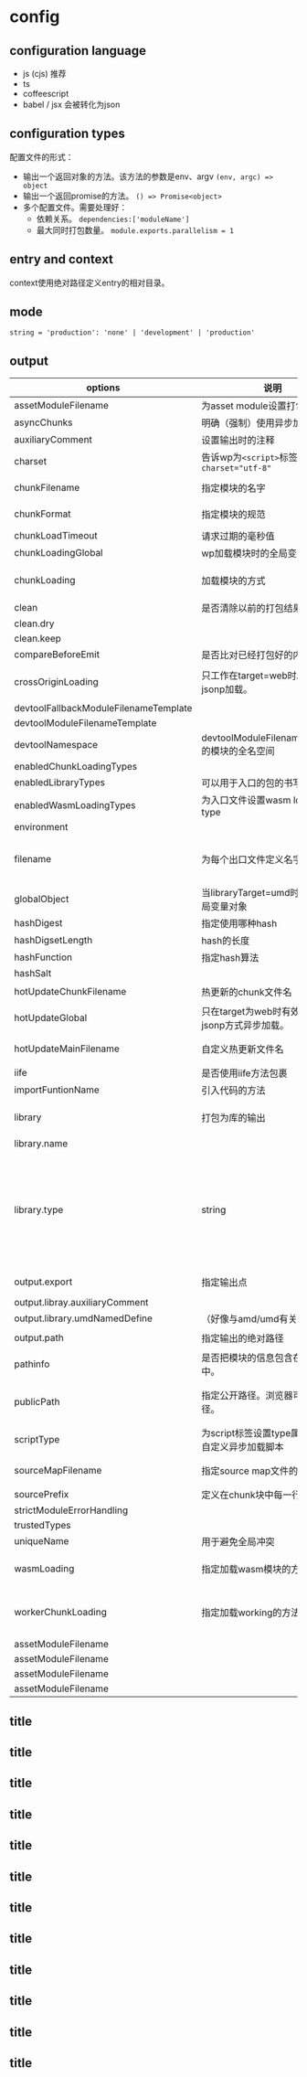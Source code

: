 # config

## configuration language
- js (cjs)          推荐
- ts  
- coffeescript  
- babel / jsx       会被转化为json

## configuration types
配置文件的形式：  
- 输出一个返回对象的方法。该方法的参数是env、argv  `(env, argc) => object`  
- 输出一个返回promise的方法。  `() => Promise<object>`  
- 多个配置文件。需要处理好：
  - 依赖关系。  `dependencies:['moduleName']`
  - 最大同时打包数量。  `module.exports.parallelism = 1`  

## entry and context
context使用绝对路径定义entry的相对目录。  

## mode
`string = 'production': 'none' | 'development' | 'production' `

## output
|options|说明|type|default|||
|-|-|-|-|-|-|
|assetModuleFilename|为asset module设置打包后的名字|string|`'[hash][ext][query]'`|||
|asyncChunks|明确（强制）使用异步加载模块|boolean|true|||
|auxiliaryComment|设置输出时的注释|||||
|charset|告诉wp为`<script>`标签添加`charset="utf-8"`|boolean|true|||
|chunkFilename|指定模块的名字|string|`'[id].js'`|优先级小于`output.filename`||
|chunkFormat|指定模块的规范|string|`'array-push' (web/webworker) | 'commonjs' | 'module' | <any string>`|||
|chunkLoadTimeout|请求过期的毫秒值|number|12000 (ms)|||
|chunkLoadingGlobal|wp加载模块时的全局变量|string|-|||
|chunkLoading|加载模块的方式|string|`'jsonp' (default) (web) | 'import-scripts' (webworker) | 'require' (sync node) | 'async-node' (async node) | 'import' (esm) | <any string>`|`'jsonp'`||
|clean|是否清除以前的打包结果|boolean|-|5.20.0+||
|clean.dry||||||
|clean.keep||||||
|compareBeforeEmit|是否比对已经打包好的内容|boolean|true|||
|crossOriginLoading|只工作在target=web时。使用jsonp加载。|boolean / string|false|'use-credentials' / 'anonymous'||
|devtoolFallbackModuleFilenameTemplate||||||
|devtoolModuleFilenameTemplate||||||
|devtoolNamespace|devtoolModuleFilenameTemplate的模块的全名空间|||||
|enabledChunkLoadingTypes||||||
|enabledLibraryTypes|可以用于入口的包的书写规范。|string|-|||
|enabledWasmLoadingTypes|为入口文件设置wasm loading type|string||||
|environment||||||
|filename|为每个出口文件定义名字|string|-|`[fullhash] [id] [name] [chunkhash] [ontenthash] ...`||
|globalObject|当libraryTarget=umd时，定义全局变量对象|string|'self'|||
|hashDigest|指定使用哪种hash|string|'hex'|||
|hashDigsetLength|hash的长度|number|20|||
|hashFunction|指定hash算法|string|md4|||
|hashSalt||||||
|hotUpdateChunkFilename|热更新的chunk文件名|string|`'[id].[fullhash].hot-update.js'`|||
|hotUpdateGlobal|只在target为web时有效。使用jsonp方式异步加载。|string||||
|hotUpdateMainFilename|自定义热更新文件名|string|`'[runtime].[fullhash].hot-update.json'`|||
|iife|是否使用iife方法包裹|boolean|true|||
|importFuntionName|引入代码的方法|string|`'import'`|||
|library|打包为库的输出|string / string[] / object||||
|library.name||||||
|library.type|string|'var'|'module', 'assign', 'assign-properties', 'this', 'window', 'self', 'global', 'commonjs', 'commonjs2', 'commonjs-module', 'commonjs-static', 'amd', 'amd-require', 'umd', 'umd2', 'jsonp' and 'system',|||
|output.export|指定输出点|string / string[]|-|`['default', 'subModule']`||
|output.libray.auxiliaryComment||||||
|output.library.umdNamedDefine|（好像与amd/umd有关）|||||
|output.path|指定输出的绝对路径|string|`path.join(process.cwd(), 'dist')`|||
|pathinfo|是否把模块的信息包含在打包结果中。|boolean/string|true / 'verbose'||不要在生产时使用|
|publicPath|指定公开路径。浏览器可访问的路径。|function / string|当target是web/webworker时，默认为'auto'|||
|scriptType|为script标签设置type属性。用于自定义异步加载脚本|string/boolean|'module'|'text/javascript' / false||
|sourceMapFilename|指定source map文件的名字。|string|`'[file].map[query]'`|`[name], [id], [fullhash], [chunkhash]`||
|sourcePrefix|定义在chunk块中每一行的前缀|string|''|||
|strictModuleErrorHandling||||||
|trustedTypes||||||
|uniqueName|用于避免全局冲突|string||||
|wasmLoading|指定加载wasm模块的方法。|boolean / string|false / 'fetch'(web/webworker) / 'async-node'|||
|workerChunkLoading|指定加载working的方法|string / boolean|'require' / 'import-scripts' / 'async-node' / 'import' / 'universal'/ false|||
|assetModuleFilename||||||
|assetModuleFilename||||||
|assetModuleFilename||||||
|assetModuleFilename||||||





## title
## title
## title
## title
## title
## title
## title
## title
## title
## title
## title
## title